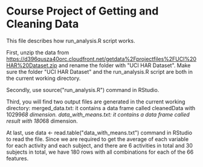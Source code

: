 # Course Project of Getting and Cleaning Data

This file describes how run_analysis.R script works.

First, unzip the data from https://d396qusza40orc.cloudfront.net/getdata%2Fprojectfiles%2FUCI%20HAR%20Dataset.zip and rename the folder with "UCI HAR Dataset". Make sure the folder "UCI HAR Dataset" and the run_analysis.R script are both in the current working directory.

Secondly, use source("run_analysis.R") command in RStudio.

Third, you will find two output files are generated in the current working directory: merged_data.txt: it contains a data frame called cleanedData with 10299*68 dimension. data_with_means.txt: it contains a data frame called result with 180*68 dimension.

At last, use data <- read.table("data_with_means.txt") command in RStudio to read the file. Since we are required to get the average of each variable for each activity and each subject, and there are 6 activities in total and 30 subjects in total, we have 180 rows with all combinations for each of the 66 features.
